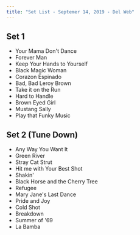 ```yaml
---
title: "Set List - Septemer 14, 2019 - Del Web"
---
```


## Set 1

- Your Mama Don't Dance
- Forever Man
- Keep Your Hands to Yourself
- Black Magic Woman
- Corazon Espinado
- Bad, Bad Leroy Brown
- Take it on the Run
- Hard to Handle
- Brown Eyed Girl
- Mustang Sally
- Play that Funky Music

## Set 2 (Tune Down)

- Any Way You Want It
- Green River
- Stray Cat Strut
- Hit me with Your Best Shot
- Shakin'
- Black Horse and the Cherry Tree
- Refugee
- Mary Jane's Last Dance
- Pride and Joy
- Cold Shot
- Breakdown
- Summer of '69
- La Bamba
